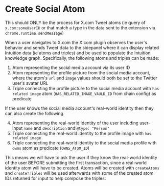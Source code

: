 # Create Social Atom

This should ONLY be the process for X.com Tweet atoms (ie query of `x.com:someUserID` or that match a type in the data sent to the extension via `chrome.runtime.sendMessage`)

When a user navigates to X.com the X.com plugin observes the user's behavior and sends Tweet data to the sidepanel where it can display related Intuition data (ie atoms and triples) and be used to populate the Intuition knowledge graph. Specifically, the following atoms and triples can be made:

1. Atom representing the social media account via its user ID
2. Atom representing the profile picture from the social media account, where the atom's `url` and `image` values should both be set to the Twitter user's avatar URL
3. Triple connecting the profile picture to the social media account with `has related image` atom (`HAS_RELATED_IMAGE_VAULD_ID` from chain config) as predicate

If the user knows the social media account's real-world identity then they can also create the following.

4. Atom representing the real-world identity of the user including user-input `name` and `description` and `@type: "Person"`
5. Triple connecting the real-world identity to the profile image with `has related image`
6. Triple connecting the real-world identity to the social media profile with `owns` atom as predicate (`OWNS_ATOM_ID`)

This means we will have to ask the user if they know the real-world identity of the user BEFORE submitting the first transaction, since a real-world identity atom will have to be created. Atoms will be created with `createAtoms` and `createTriples` will be used afterwards with some of the created atom IDs returned for input to help compose the triples.